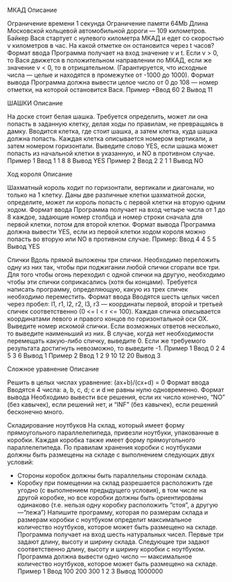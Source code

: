 МКАД
Описание

Ограничение времени 1 секунда
Ограничение памяти 64Mb
Длина Московской кольцевой автомобильной дороги — 109 километров. Байкер Вася стартует с нулевого километра МКАД и едет со скоростью v километров в час. На какой отметке он остановится через t часов?
Формат ввода
Программа получает на вход значение v и t. Если v > 0, то Вася движется в положительном направлении по МКАД, если же значение v < 0, то в отрицательном. (Гарантируется, что исходные числа — целые и находятся в промежутке от -1000 до 1000).
Формат вывода
Программа должна вывести целое число от 0 до 108 — номер отметки, на которой остановится Вася.
Пример
+Ввод
60
2
Вывод
11

ШАШКИ
Описание

На доске стоит белая шашка. Требуется определить, может ли она попасть в заданную клетку, делая ходы по правилам, не превращаясь в дамку.
Вводится клетка, где стоит шашка, а затем клетка, куда шашка должна попасть.
Каждая клетка описывается номером вертикали, а затем номером горизонтали.
Выведите слово YES, если шашка может попасть из начальной клетки в указанную, и NO в противном случае.
Пример 1
Ввод
1
1
8
8
Вывод
YES
Пример 2
Ввод
2
2
1
1
Вывод
NO

Ход короля
Описание

Шахматный король ходит по горизонтали, вертикали и диагонали, но только на 1 клетку. Даны две различные клетки шахматной доски, определите, может ли король попасть с первой клетки на вторую одним ходом.
Формат ввода
Программа получает на вход четыре числа от 1 до 8 каждое, задающие номер столбца и номер строки сначала для первой клетки, потом для второй клетки.
Формат вывода
Программа должна вывести YES, если из первой клетки ходом короля можно попасть во вторую или NO в противном случае.
Пример:
Ввод
4
4
5
5
Вывод
YES

Спички
Вдоль прямой выложены три спички. Необходимо переложить одну из них так, чтобы при поджигании любой спички сгорали все три. Для того чтобы огонь переходил с одной спички на другую, необходимо чтобы эти спички соприкасались (хотя бы концами).
Требуется написать программу, определяющую, какую из трех спичек необходимо переместить.
Формат ввода
Вводятся шесть целых чисел через пробел: l1, r1, l2, r2, l3, r3 –– координаты первой, второй и третьей спичек соответственно (0 <= l < r <= 100). Каждая спичка описывается координатами левого и правого концов по горизонтальной оси OX.
Выведите номер искомой спички. Если возможных ответов несколько, то выведите наименьший из них. В случае, когда нет необходимости перемещать какую-либо спичку, выведите 0. Если же требуемого результата достигнуть невозможно, то выведите -1.
Пример 1
Ввод
0
2
4
5
3
6
Вывод
1
Пример 2
Ввод
1
2
9
10
12
20
Вывод
3

Сложное уравнение
Описание

Решить в целых числах уравнение:
(ax+b)/(cx+d) = 0
Формат ввода
Вводятся 4 числа: a, b, c, d; c и d не равны нулю одновременно.
Формат вывода
Необходимо вывести все решения, если их число конечно, “NO” (без кавычек), если решений нет, и “INF” (без кавычек), если решений бесконечно много.


Складирование ноутбуков
На склад, который имеет форму прямоугольного параллелепипеда, привезли ноутбуки, упакованные в коробки. Каждая коробка также имеет форму прямоугольного параллелепипеда. По правилам хранения коробки с ноутбуками должны быть размещены на складе с выполнением следующих двух условий:
- Стороны коробок должны быть параллельны сторонам склада.
- Коробку при помещении на склад разрешается расположить где угодно (с выполнением предыдущего условия), в том числе на другой коробке, но все коробки должны быть ориентированы одинаково (т.е. нельзя одну коробку расположить “стоя”, а другую —“лежа”)
Напишите программу, которая по размерам склада и размерам коробки с ноутбуком определит максимальное количество ноутбуков, которое может быть размещено на складе.
Программа получает на вход шесть натуральных чисел. Первые три задают длину, высоту и ширину склада. Следующие три задают соответственно длину, высоту и ширину коробки с ноутбуком.
Программа должна вывести одно число — максимальное количество ноутбуков, которое может быть размещено на складе.
Пример 1
Ввод
100
200
300
1
2
3
Вывод
1000000